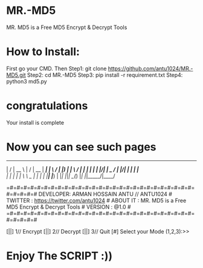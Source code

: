 # MR.-MD5
MR. MD5 is a Free MD5 Encrypt &amp; Decrypt Tools


# How to Install:
First go your CMD. Then
Step1: git clone https://github.com/antu1024/MR.-MD5.git
Step2: cd MR.-MD5
Step3: pip install -r requirement.txt
Step4: python3 md5.py

# congratulations
Your install is complete

# Now you can see such pages

 __  __ _____      __  __ _____  _____
|  \/  |  __ \    |  \/  |  __ \| ____|
| \  / | |__) |   | \  / | |  | | |__
| |\/| |  _  /    | |\/| | |  | |___ \
| |  | | | \ \ _  | |  | | |__| |___) |
|_|  |_|_|  \_(_) |_|  |_|_____/|____/



=#=#=#=#=#=#=#=#=#=#=#=#=#=#=#=#=#=#=#=#=#=#=#=#=#=#=#=#=#=#=#=#
DEVELOPER: ARMAN HOSSAIN ANTU // ANTU1024                    #
TWITTER  : https://twitter.com/antu1024                      #
ABOUT IT : MR. MD5 is a Free MD5 Encrypt & Decrypt Tools     #
VERSION  : @1.0                                              #
=#=#=#=#=#=#=#=#=#=#=#=#=#=#=#=#=#=#=#=#=#=#=#=#=#=#=#=#=#=#=#=#

[||] 1// Encrypt
[||] 2// Decrypt
[||] 3// Quit
[#] Select your Mode (1,2,3):>>


# Enjoy The SCRIPT :))

